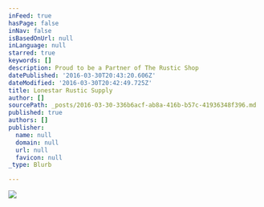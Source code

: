 ```yaml
---
inFeed: true
hasPage: false
inNav: false
isBasedOnUrl: null
inLanguage: null
starred: true
keywords: []
description: Proud to be a Partner of The Rustic Shop
datePublished: '2016-03-30T20:43:20.606Z'
dateModified: '2016-03-30T20:42:49.725Z'
title: Lonestar Rustic Supply
author: []
sourcePath: _posts/2016-03-30-336b6acf-ab8a-416b-b57c-41936348f396.md
published: true
authors: []
publisher:
  name: null
  domain: null
  url: null
  favicon: null
_type: Blurb

---
```

![](https://the-grid-user-content.s3-us-west-2.amazonaws.com/54c7791c-e0bc-4bb1-bf9c-b09a3f141aed.jpg)